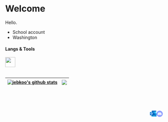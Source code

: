 <!--

-->

# Welcome
Hello.

- School account
- Washington

#### Langs & Tools
<div>
      <code><img width="32" height="32" src="https://upload.wikimedia.org/wikipedia/en/3/30/Java_programming_language_logo.svg" /></code>
</div>
</br>

| <a href="https://github.com/anuraghazra/github-readme-stats"><img align="center" src="https://github-readme-stats.vercel.app/api?username=jebkoo&show_icons=true&include_all_commits=true&theme=buefy&hide_border=true" alt="jebkoo's github stats" /></a> | <a href="https://github.com/anuraghazra/github-readme-stats"><img align="center" src="https://github-readme-stats.vercel.app/api/top-langs/?username=jebkoo&layout=compact&theme=buefy&hide_border=true" /></a> |
| ------------- | ------------- |

<br/>
<br/>
<br/>

<p align= "left"></p>

<a href="https://discordapp.com/users/738592899498901575">
  <img align="right" alt="Discord" width="20px" src="/images/discordsvg.svg" />
</a>
<a href="mailto: s-jekoo@lwsd.org">
  <img align="right" alt="Email" width="21px" src="/images/outlook.png" />
</a>
